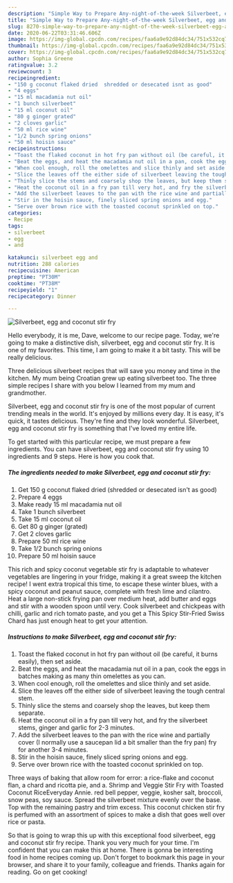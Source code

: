 ```yaml
---
description: "Simple Way to Prepare Any-night-of-the-week Silverbeet, egg and coconut stir fry"
title: "Simple Way to Prepare Any-night-of-the-week Silverbeet, egg and coconut stir fry"
slug: 8270-simple-way-to-prepare-any-night-of-the-week-silverbeet-egg-and-coconut-stir-fry
date: 2020-06-22T03:31:46.606Z
image: https://img-global.cpcdn.com/recipes/faa6a9e92d84dc34/751x532cq70/silverbeet-egg-and-coconut-stir-fry-recipe-main-photo.jpg
thumbnail: https://img-global.cpcdn.com/recipes/faa6a9e92d84dc34/751x532cq70/silverbeet-egg-and-coconut-stir-fry-recipe-main-photo.jpg
cover: https://img-global.cpcdn.com/recipes/faa6a9e92d84dc34/751x532cq70/silverbeet-egg-and-coconut-stir-fry-recipe-main-photo.jpg
author: Sophia Greene
ratingvalue: 3.2
reviewcount: 3
recipeingredient:
- "150 g coconut flaked dried  shredded or desecated isnt as good"
- "4 eggs"
- "15 ml macadamia nut oil"
- "1 bunch silverbeet"
- "15 ml coconut oil"
- "80 g ginger grated"
- "2 cloves garlic"
- "50 ml rice wine"
- "1/2 bunch spring onions"
- "50 ml hoisin sauce"
recipeinstructions:
- "Toast the flaked coconut in hot fry pan without oil (be careful, it burns easily), then set aside."
- "Beat the eggs, and heat the macadamia nut oil in a pan, cook the eggs in batches making as many thin omelettes as you can."
- "When cool enough, roll the omelettes and slice thinly and set aside."
- "Slice the leaves off the either side of silverbeet leaving the tough central stem."
- "Thinly slice the stems and coarsely shop the leaves, but keep them separate."
- "Heat the coconut oil in a fry pan till very hot, and fry the silverbeet stems, ginger and garlic for 2-3 minutes."
- "Add the silverbeet leaves to the pan with the rice wine and partially cover (I normally use a saucepan lid a bit smaller than the fry pan) fry for another 3-4 minutes."
- "Stir in the hoisin sauce, finely sliced spring onions and egg."
- "Serve over brown rice with the toasted coconut sprinkled on top."
categories:
- Recipe
tags:
- silverbeet
- egg
- and

katakunci: silverbeet egg and 
nutrition: 288 calories
recipecuisine: American
preptime: "PT30M"
cooktime: "PT38M"
recipeyield: "1"
recipecategory: Dinner

---
```



![Silverbeet, egg and coconut stir fry](https://img-global.cpcdn.com/recipes/faa6a9e92d84dc34/751x532cq70/silverbeet-egg-and-coconut-stir-fry-recipe-main-photo.jpg)

Hello everybody, it is me, Dave, welcome to our recipe page. Today, we're going to make a distinctive dish, silverbeet, egg and coconut stir fry. It is one of my favorites. This time, I am going to make it a bit tasty. This will be really delicious.

Three delicious silverbeet recipes that will save you money and time in the kitchen. My mum being Croatian grew up eating silverbeet too. The three simple recipes I share with you below I learned from my mum and grandmother.

Silverbeet, egg and coconut stir fry is one of the most popular of current trending meals in the world. It's enjoyed by millions every day. It is easy, it's quick, it tastes delicious. They're fine and they look wonderful. Silverbeet, egg and coconut stir fry is something that I've loved my entire life.


To get started with this particular recipe, we must prepare a few ingredients. You can have silverbeet, egg and coconut stir fry using 10 ingredients and 9 steps. Here is how you cook that.

<!--inarticleads1-->

##### The ingredients needed to make Silverbeet, egg and coconut stir fry:

1. Get 150 g coconut flaked dried  (shredded or desecated isn&#39;t as good)
1. Prepare 4 eggs
1. Make ready 15 ml macadamia nut oil
1. Take 1 bunch silverbeet
1. Take 15 ml coconut oil
1. Get 80 g ginger (grated)
1. Get 2 cloves garlic
1. Prepare 50 ml rice wine
1. Take 1/2 bunch spring onions
1. Prepare 50 ml hoisin sauce


This rich and spicy coconut vegetable stir fry is adaptable to whatever vegetables are lingering in your fridge, making it a great sweep the kitchen recipe! I went extra tropical this time, to escape these winter blues, with a spicy coconut and peanut sauce, complete with fresh lime and cilantro. Heat a large non-stick frying pan over medium heat, add butter and eggs and stir with a wooden spoon until very. Cook silverbeet and chickpeas with chilli, garlic and rich tomato paste, and you get a This Spicy Stir-Fried Swiss Chard has just enough heat to get your attention. 

<!--inarticleads2-->

##### Instructions to make Silverbeet, egg and coconut stir fry:

1. Toast the flaked coconut in hot fry pan without oil (be careful, it burns easily), then set aside.
1. Beat the eggs, and heat the macadamia nut oil in a pan, cook the eggs in batches making as many thin omelettes as you can.
1. When cool enough, roll the omelettes and slice thinly and set aside.
1. Slice the leaves off the either side of silverbeet leaving the tough central stem.
1. Thinly slice the stems and coarsely shop the leaves, but keep them separate.
1. Heat the coconut oil in a fry pan till very hot, and fry the silverbeet stems, ginger and garlic for 2-3 minutes.
1. Add the silverbeet leaves to the pan with the rice wine and partially cover (I normally use a saucepan lid a bit smaller than the fry pan) fry for another 3-4 minutes.
1. Stir in the hoisin sauce, finely sliced spring onions and egg.
1. Serve over brown rice with the toasted coconut sprinkled on top.


Three ways of baking that allow room for error: a rice-flake and coconut flan, a chard and ricotta pie, and a. Shrimp and Veggie Stir Fry with Toasted Coconut RiceEveryday Annie. red bell pepper, veggie, kosher salt, broccoli, snow peas, soy sauce. Spread the silverbeet mixture evenly over the base. Top with the remaining pastry and trim excess. This coconut chicken stir fry is perfumed with an assortment of spices to make a dish that goes well over rice or pasta. 

So that is going to wrap this up with this exceptional food silverbeet, egg and coconut stir fry recipe. Thank you very much for your time. I'm confident that you can make this at home. There is gonna be interesting food in home recipes coming up. Don't forget to bookmark this page in your browser, and share it to your family, colleague and friends. Thanks again for reading. Go on get cooking!
